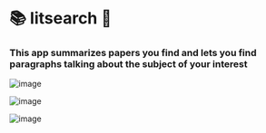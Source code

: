 # 📚 litsearch 📖

### This app summarizes papers you find and lets you find paragraphs talking about the subject of your interest  

![image](https://user-images.githubusercontent.com/112652713/225138177-1d929bca-4ea4-4f32-b70e-fcf2a23a9ba3.png)

![image](https://user-images.githubusercontent.com/112652713/225138626-ad3c6c35-c228-4ac0-9687-84bcd30e91e3.png)

![image](https://user-images.githubusercontent.com/112652713/225139160-7c798a51-14f5-4e44-a420-822c3d101f69.png)
